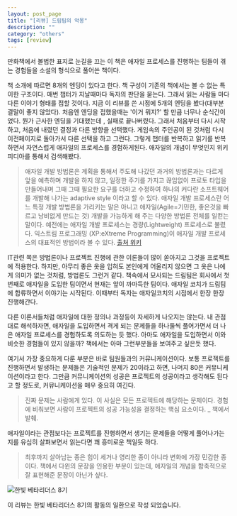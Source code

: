```yaml
---
layout: post_page
title: "[리뷰] 드림팀의 악몽"
description: ""
category: "others"
tags: [review]
--- 
```


만화책에서 볼법한 표지로 눈길을 끄는 이 책은 애자일 프로세스를 진행하는 팀들이 겪는 경험들을 소설의 형식으로 풀어쓴 책이다. 

책 소개에 따르면 8개의 엔딩이 있다고 한다. 
책 구성이 기존의 책에서는 볼 수 없는 특이한 구조이다. 매번 챕터가 지날때마다 독자의 판단을 묻는다. 그래서 읽는 사람들 마다 다른 이야기 형태를 접할 것이다. 지금 이 리뷰를 쓴 시점에 5개의 엔딩을 봤다(대부분 결말이 좋지 않았다). 처음엔 엔딩을 접했을때는 '이거 뭐지?' 할 만큼 너무나 순식간이었다. 뭔가 근사한 엔딩을 기대했는데 , 실패로 끝나버렸다. 그래서 처음부터 다시 시작하고, 처음에 내렸던 결정과 다른 방향을 선택했다. 게임속의 주인공이 된 것처럼 다시 이전페이지로 돌아가서 다른 선택을 하고 그런다. 그렇게 챕터를 반복하고 읽기를 반복하면서 자연스럽게 애자일의 프로세스를 경험하게된다. 
애자일의 개념이 무엇인지 위키피디아를 통해서 검색해봤다. 

> 애자일 개발 방법론은 계획을 통해서 주도해 나갔던 과거의 방법론과는 다르게 앞을 예측하며 개발을 하지 않고, 일정한 주기를 가지고 끊임없이 프로토 타입을 만들어내며 그때 그때 필요한 요구를 더하고 수정하여 하나의 커다란 소프트웨어를 개발해 나가는 adaptive style 이라고 할 수 있다. 애자일 개발 프로세스란 어느 특정 개발 방법론을 가리키는 말은 아니고 애자일(Agile=기민한, 좋은것을 빠르고 낭비없게 만드는 것) 개발을 가능하게 해 주는 다양한 방법론 전체를 일컫는 말이다. 예전에는 애자일 개발 프로세스는 경량(Lightweight) 프로세스로 불렸다. 익스트림 프로그래밍 (XP:eXtreme Programming)이 애자일 개발 프로세스의 대표적인 방법이라 볼 수 있다.  [출처 위키](http://ko.wikipedia.org/wiki/%EC%95%A0%EC%9E%90%EC%9D%BC_%EC%86%8C%ED%94%84%ED%8A%B8%EC%9B%A8%EC%96%B4_%EA%B0%9C%EB%B0%9C)


IT관련 쪽은 방법론이나 프로젝트 진행에 관한 이론들이 많이 쏟아지고 그것을 프로젝트에 적용한다. 하지만, 아무리 좋은 옷을 입혀도 본인에게 어울리지 않으면 그 옷은 나에게 의미가 없는 것처럼, 방법론도 그런거 같다. 책속에서 묘사되는 드림팀은 회사에서 첫번째로 애자일을 도입한 팀이면서 현재는 앞이 까마득한 팀이다. 애자일 코치가 드림팀에 합류하면서 이야기는 시작된다. 이때부터 독자는 애자일코치의 시점에서 한장 한장 진행해간다. 

다른 이론서들처럼 애자일에 대한 정의나 과정등이 자세하게 나오지는 않는다. 내 관점대로 해석하자면, 애자일을 도입하면서 격게 되는 문제들을 하나둘씩 풀어가면서 더 나은 애자일 프로세스를 경험하도록 의도하는 듯 했다. 아마도 애자일을 도입하면서 이와 비슷한 경험들이 있지 않을까? 책에서는 아마 그런부분들을 보여주고 싶은듯 했다. 

여기서 가장 중요하게 다룬 부분은 바로 팀원들과의 커뮤니케이션이다. 보통 프로젝트를 진행하면서 발생하는 문제들은 기술적인 문제가 20이라고 하면, 나머지 80은 커뮤니케이션이라고 한다. 그만큼 커뮤니케이션의 성공은 프로젝트의 성공이라고 생각해도 된다고 할 정도로, 커뮤니케이션을 매우 중요히 여긴다.

> 진짜 문제는 사람에게 있다. 이 사실은 모든 프로젝트에 해당하는 문제이다. 경험에 비춰보면 사람이 프로젝트의 성공 가능성을 결정하는 핵심 요소이다. _ 책에서 발췌.

애자일이라는 관점보다는 프로젝트를 진행하면서 생기는 문제들을 어떻게 풀어나가는지를 유심히 살펴보면서 읽는다면 꽤 흥미로운 책일듯 하다. 


> 최후까지 살아남는 종은 힘이 세거나 영리한 종이 아니라 변화에 가장 민감한 종이다.
책에서 다윈의 문장을 인용한 부분이 있는데,  애자일의 개념을 함축적으로 잘 표현해준 문장이 아닌가 싶다.  

![한빛 베타리더스 8기](http://cfile7.uf.tistory.com/image/23443750532C04CD3B7D55)

이 리뷰는 한빛 베타리더스 8기의 활동의 일환으로 작성 되었습니다.
